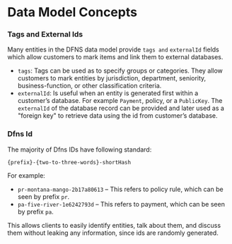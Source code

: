 # Data Model Concepts

### Tags and External Ids

Many entities in the DFNS data model provide `tags and` `externalId` fields which allow customers to mark items and link them to external databases.

* `tags`: Tags can be used as to specify groups or categories. They allow customers to mark entities by jurisdiction, department, seniority, business-function, or other classification criteria.
* `externalId`: Is useful when an entity is generated first within a customer’s database. For example `Payment`, policy, or a `PublicKey`. The `externalId` of the database record can be provided and later used as a "foreign key" to retrieve data using the id from customer’s database.

### Dfns Id

The majority of Dfns IDs have following standard:

`{prefix}-{two-to-three-words}-shortHash`

For example:

* `pr-montana-mango-2b17a80613` – This refers to policy rule, which can be seen by prefix `pr`.
* `pa-five-river-1e6242793d` – This refers to payment, which can be seen by prefix `pa`.

This allows clients to easily identify entities, talk about them, and discuss them without leaking any information, since ids are randomly generated.
